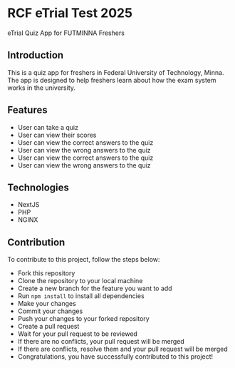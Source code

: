 # RCF eTrial Test 2025
eTrial Quiz App for FUTMINNA Freshers

## Introduction
This is a quiz app for freshers in Federal University of Technology, Minna. The app is designed to help freshers learn about how the exam system works in the university.

## Features
- User can take a quiz
- User can view their scores
- User can view the correct answers to the quiz
- User can view the wrong answers to the quiz
- User can view the correct answers to the quiz
- User can view the wrong answers to the quiz
  

## Technologies
- NextJS
- PHP
- NGINX

## Contribution
To contribute to this project, follow the steps below:
- Fork this repository
- Clone the repository to your local machine
- Create a new branch for the feature you want to add   
- Run `npm install` to install all dependencies
- Make your changes
- Commit your changes
- Push your changes to your forked repository
- Create a pull request
- Wait for your pull request to be reviewed
- If there are no conflicts, your pull request will be merged
- If there are conflicts, resolve them and your pull request will be merged
- Congratulations, you have successfully contributed to this project!


<!-- ## Contributors
- Favour Solomon
- Abayomi Hannah -->

